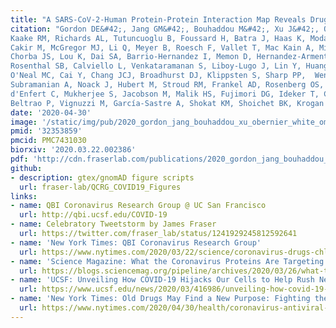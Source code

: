 ```yaml
---
title: "A SARS-CoV-2-Human Protein-Protein Interaction Map Reveals Drug Targets and Potential Drug-Repurposing."
citation: "Gordon DE&#42;, Jang GM&#42;, Bouhaddou M&#42;, Xu J&#42;, Obernier K&#42;, White KM&#42;, O'Meara MJ&#42;, Rezelj VV&#42;, Guo JZ, Swaney DL, Tummino TA, Huttenhain R,
Kaake RM, Richards AL, Tutuncuoglu B, Foussard H, Batra J, Haas K, Modak M, Kim M, Haas P, Polacco BJ, Braberg H, Fabius JM, Eckhardt M, Soucheray M, Bennett MJ,
Cakir M, McGregor MJ, Li Q, Meyer B, Roesch F, Vallet T, Mac Kain A, Miorin L, Moreno E, Naing ZZC, Zhou Y, Peng S, Shi Y, Zhang Z, Shen W, Kirby IT, Melnyk JE,
Chorba JS, Lou K, Dai SA, Barrio-Hernandez I, Memon D, Hernandez-Armenta C, Lyu J, Mathy CJP, Perica T, Pilla KB, Ganesan SJ, Saltzberg DJ, Rakesh R, Liu X,
Rosenthal SB, Calviello L, Venkataramanan S, Liboy-Lugo J, Lin Y, Huang XP, Liu Y, **Wankowicz SA**, Bohn M, Safari M, Ugur FS, Koh C, Savar NS, Tran QD, Shengjuler D, Fletcher SJ,
O'Neal MC, Cai Y, Chang JCJ, Broadhurst DJ, Klippsten S, Sharp PP,  Wenzell NA, Kuzuoglu D, Wang HY, Trenker R, Young JM, Cavero DA, Hiatt J, Roth TL, Rathore U,
Subramanian A, Noack J, Hubert M, Stroud RM, Frankel AD, Rosenberg OS, Verba KA, Agard D, Ott M, Emerman M, Jura N, von Zastrow M, Verdin E, Ashworth A, Schwartz O,
d'Enfert C, Mukherjee S, Jacobson M, Malik HS, Fujimori DG, Ideker T, Craik CS, Floor S, **Fraser JS**, Gross JD, Sali A, Roth BL, Ruggero D, Taunton J, Kortemme T,
Beltrao P, Vignuzzi M, García-Sastre A, Shokat KM, Shoichet BK, Krogan NJ. *Nature*. 2020."
date: '2020-04-30'
image: '/static/img/pub/2020_gordon_jang_bouhaddou_xu_obernier_white_omeara_rezelj.png'
pmid: '32353859'
pmcid: PMC7431030
biorxiv: '2020.03.22.002386'
pdf: 'http://cdn.fraserlab.com/publications/2020_gordon_jang_bouhaddou_xu_obernier_white_omeara_rezelj.pdf'
github:
- description: gtex/gnomAD figure scripts
  url: fraser-lab/QCRG_COVID19_Figures
links:
- name: QBI Coronavirus Research Group @ UC San Francisco
  url: http://qbi.ucsf.edu/COVID-19
- name: Celebratory Tweetstorm by James Fraser
  url: https://twitter.com/fraser_lab/status/1241929245812592641
- name: 'New York Times: QBI Coronavirus Research Group'
  url: https://www.nytimes.com/2020/03/22/science/coronavirus-drugs-chloroquine.html
- name: 'Science Magazine: What the Coronavirus Proteins Are Targeting'
  url: https://blogs.sciencemag.org/pipeline/archives/2020/03/26/what-the-coronavirus-proteins-are-targeting
- name: 'UCSF: Unveiling How COVID-19 Hijacks Our Cells to Help Rush New Drugs to Patients'
  url: https://www.ucsf.edu/news/2020/03/416986/unveiling-how-covid-19-hijacks-our-cells-help-rush-new-drugs-patients
- name: 'New York Times: Old Drugs May Find a New Purpose: Fighting the Coronavirus.'
  url: https://www.nytimes.com/2020/04/30/health/coronavirus-antiviral-drugs.html
---
```

